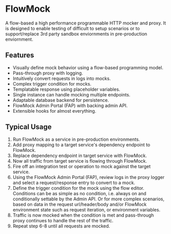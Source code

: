 # FlowMock

A flow-based a high performance programmable HTTP mocker and proxy.  It is designed to enable testing of difficult to setup scenarios or to support/replace 3rd party sandbox enviornments in pre-production enviornment.

## Features

- Visually define mock behavior using a flow-based programming model.
- Pass-through proxy with logging.
- Intuitively convert requests in logs into mocks.
- Complex trigger condition for mocks.
- Templatable response using placeholder variables.
- Single instance can handle mocking multiple endpoints.
- Adaptable database backend for persistence.
- FlowMock Admin Portal (FAP) with backing admin API.
- Extensible hooks for almost everything.

## Typical Usage

1. Run FlowMock as a service in pre-production environments.
2. Add proxy mapping to a target service's dependency endpoint to FlowMock.
3. Replace dependency endpoint in target service with FlowMock.
4. Now all traffic from target service is flowing through FlowMock.
5. Fire off an integration test or operation to mock against the target service.
6. Using the FlowMock Admin Portal (FAP), review logs in the proxy logger and select a request/response entry to convert to a mock.
7. Define the trigger condition for the mock using the flow editor.  Conditions can be as simple as no condition, i.e. always on and conditionally settable by the Admin API.  Or for more complex scenarios, based on data in the request url/header/body and/or FlowMock environment state such as request iteration, or environment variables.
8. Traffic is now mocked when the condition is met and pass-through proxy continues to handle the rest of the traffic.
9. Repeat step 6-8 until all requests are mocked.
